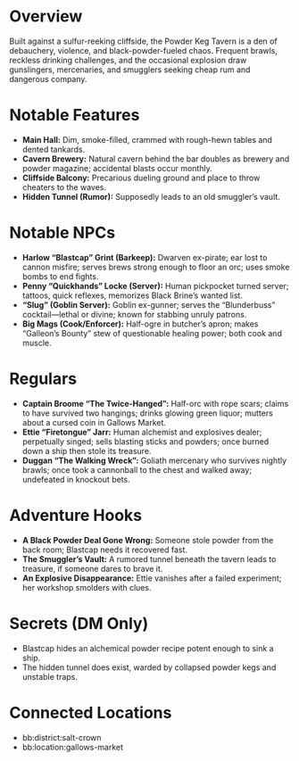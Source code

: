 ﻿---
type: location
id: bb:location:powder-keg-tavern
name: Powder Keg Tavern
parent_location: bb:district:salt-crown
location_type: tavern
maps_available: true
map_files:
  - assets/maps/powder-keg-tavern.jpg
tags: [salt-crown, tavern, brawls, explosives, smuggling]
---

# Overview
Built against a sulfur-reeking cliffside, the Powder Keg Tavern is a den of debauchery, violence, and black-powder-fueled chaos. Frequent brawls, reckless drinking challenges, and the occasional explosion draw gunslingers, mercenaries, and smugglers seeking cheap rum and dangerous company.

# Notable Features
- **Main Hall:** Dim, smoke-filled, crammed with rough-hewn tables and dented tankards.  
- **Cavern Brewery:** Natural cavern behind the bar doubles as brewery and powder magazine; accidental blasts occur monthly.  
- **Cliffside Balcony:** Precarious dueling ground and place to throw cheaters to the waves.  
- **Hidden Tunnel (Rumor):** Supposedly leads to an old smuggler’s vault.  

# Notable NPCs
- **Harlow “Blastcap” Grint (Barkeep):** Dwarven ex-pirate; ear lost to cannon misfire; serves brews strong enough to floor an orc; uses smoke bombs to end fights.  
- **Penny “Quickhands” Locke (Server):** Human pickpocket turned server; tattoos, quick reflexes, memorizes Black Brine’s wanted list.  
- **“Slug” (Goblin Server):** Goblin ex-gunner; serves the “Blunderbuss” cocktail—lethal or divine; known for stabbing unruly patrons.  
- **Big Mags (Cook/Enforcer):** Half-ogre in butcher’s apron; makes “Galleon’s Bounty” stew of questionable healing power; both cook and muscle.  

# Regulars
- **Captain Broome “The Twice-Hanged”:** Half-orc with rope scars; claims to have survived two hangings; drinks glowing green liquor; mutters about a cursed coin in Gallows Market.  
- **Ettie “Firetongue” Jarr:** Human alchemist and explosives dealer; perpetually singed; sells blasting sticks and powders; once burned down a ship then stole its treasure.  
- **Duggan “The Walking Wreck”:** Goliath mercenary who survives nightly brawls; once took a cannonball to the chest and walked away; undefeated in knockout bets.  

# Adventure Hooks
- **A Black Powder Deal Gone Wrong:** Someone stole powder from the back room; Blastcap needs it recovered fast.  
- **The Smuggler’s Vault:** A rumored tunnel beneath the tavern leads to treasure, if someone dares to brave it.  
- **An Explosive Disappearance:** Ettie vanishes after a failed experiment; her workshop smolders with clues.  

# Secrets (DM Only)
- Blastcap hides an alchemical powder recipe potent enough to sink a ship.  
- The hidden tunnel does exist, warded by collapsed powder kegs and unstable traps.  

# Connected Locations
- bb:district:salt-crown
- bb:location:gallows-market
